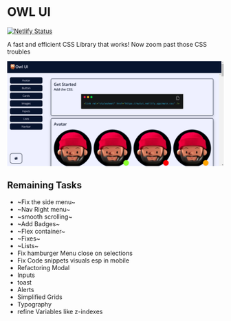 # OWL UI

[![Netlify Status](https://api.netlify.com/api/v1/badges/402930b7-8701-4e9d-9098-19f2c2d527fc/deploy-status)](https://app.netlify.com/sites/owlui/deploys)

A fast and efficient CSS Library that works! Now zoom past those CSS troubles

![Screenshot](./assets/Screenshot.png)

## Remaining Tasks

- ~Fix the side menu~
- ~Nav Right menu~
- ~smooth scrolling~
- ~Add Badges~
- ~Flex container~
- ~Fixes~
- ~Lists~
- Fix hamburger Menu close on selections
- Fix Code snippets visuals esp in mobile
- Refactoring Modal
- Inputs
- toast
- Alerts
- Simplified Grids
- Typography
- refine Variables like z-indexes
